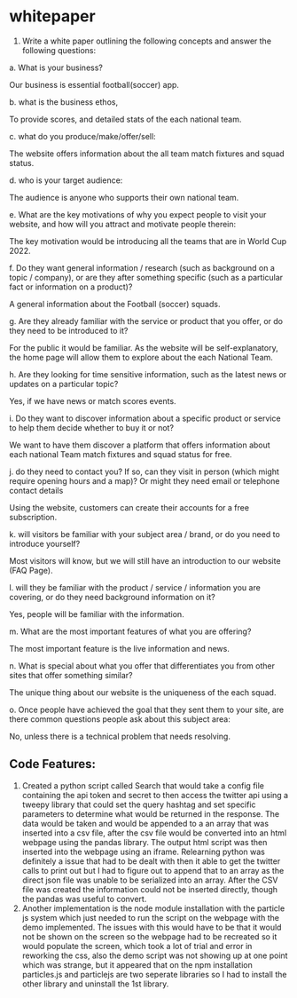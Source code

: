 # whitepaper

1. Write a white paper outlining the following concepts and answer the following questions:

a. What is your business?

Our business is essential football(soccer) app.

b. what is the business ethos,

To provide scores, and detailed stats of the each national team.

c. what do you produce/make/offer/sell:

The website offers information about the all team match fixtures and squad status.

d. who is your target audience:

The audience is anyone who supports their own national team.

e. What are the key motivations of why you expect people to visit your website, and how will you attract and motivate people therein:

The key motivation would be introducing all the teams that are in World Cup 2022.

f. Do they want general information / research (such as background on a topic / company), or are they after something specific (such as a particular fact or information on a product)?

A general information about the Football (soccer)  squads.

g. Are they already familiar with the service or product that you offer, or do they need to be introduced to it?

For the public it would be familiar. As the website will be self-explanatory, the home page will allow them to explore about the each National Team.

h. Are they looking for time sensitive information, such as the latest news or updates on a particular topic?

Yes, if we have news or match scores events.

i. Do they want to discover information about a specific product or service to help them decide whether to buy it or not?

We want to have them discover a platform that offers information about each national Team match fixtures and squad status for free.

j. do they need to contact you? If so, can they visit in person (which might require opening hours and a map)? Or might they need email or telephone contact details

Using the website, customers can create their accounts for a free subscription. 

k. will visitors be familiar with your subject area / brand, or do you need to introduce yourself?

Most visitors will know, but we will still have an introduction to our website (FAQ Page).

l. will they be familiar with the product / service / information you are covering, or do they need background information on it?

Yes, people will be familiar with the information.

m. What are the most important features of what you are offering?

The most important feature is the live information and news.

n. What is special about what you offer that differentiates you from other sites that offer something similar?

The unique thing about our website is the uniqueness of the each squad.

o. Once people have achieved the goal that they sent them to your site, are there common questions people ask about this subject area:

No, unless there is a technical problem that needs resolving.

## Code Features:

1. Created a python script called Search that would take a config file containing the api token and secret to then access the twitter api using a tweepy library that could set the query hashtag and set specific parameters to determine what would be returned in the response. The data would be taken and would be appended to a an array that was inserted into a csv file, after the csv file would be converted into an html webpage using the pandas library. The output html script was then inserted into the webpage using an iframe. Relearning python was definitely a issue that had to be dealt with then it able to get the twitter calls to print out but I had to figure out to append that to an array as the direct json file was unable to be serialized into an array. After the CSV file was created the information could not be inserted directly, though the pandas was useful to convert.
2. Another implementation is the node module installation with the particle js system which just needed to run the script on the webpage with the demo implemented. The issues with this would have to be that it would not be shown on the screen so the webpage had to be recreated so it would populate the screen, which took a lot of trial and error in reworking the css, also the demo script was not showing up at one point which was strange, but it appeared that on the npm installation particles.js and particlejs are two seperate libraries so I had to install the other library and uninstall the 1st library.


